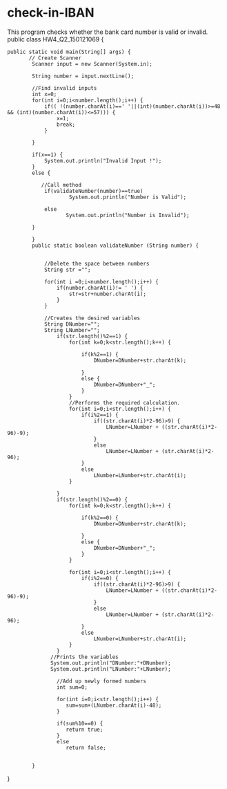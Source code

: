 # check-in-IBAN
This program checks whether the bank card number is valid or invalid.
public class HW4_Q2_150121069 {

	
	
	public static void main(String[] args) {
		   // Create Scanner
			Scanner input = new Scanner(System.in);
				
			String number = input.nextLine();
			
			//Find invalid inputs
			int x=0;
			for(int i=0;i<number.length();i++) {
				if(( !(number.charAt(i)==' '||(int)(number.charAt(i))>=48 && (int)(number.charAt(i))<=57))) {	
					x=1;
					break;
				}
				
			}		 
			
			if(x==1) {
				System.out.println("Invalid Input !");
			}
			else {
				
			   //Call method
				if(validateNumber(number)==true) 
						System.out.println("Number is Valid");
					
				else
					   System.out.println("Number is Invalid"); 
			
			}
			
			}
			public static boolean validateNumber (String number) {
				 
				
				//Delete the space between numbers
				String str ="";
				
				for(int i =0;i<number.length();i++) {
			    	if(number.charAt(i)!= ' ') {
			    		str=str+number.charAt(i);
			    	}
			    }
			    
			    //Creates the desired variables
				String DNumber="";
				String LNumber="";
					if(str.length()%2==1) {
						for(int k=0;k<str.length();k++) {
							
							if(k%2==1) {
								DNumber=DNumber+str.charAt(k);
								
							}
							else {
								DNumber=DNumber+"_";
							}
						}
						//Performs the required calculation.
						for(int i=0;i<str.length();i++) {
							if(i%2==1) {
								if((str.charAt(i)*2-96)>9) {
									LNumber=LNumber + ((str.charAt(i)*2-96)-9);
								}
								else
									LNumber=LNumber + (str.charAt(i)*2-96);
							}
							else
								LNumber=LNumber+str.charAt(i);
						}
						
					}
					if(str.length()%2==0) {
						for(int k=0;k<str.length();k++) {
							
							if(k%2==0) {
								DNumber=DNumber+str.charAt(k);
								
							}
							else {
								DNumber=DNumber+"_";
							}
						}
						
						for(int i=0;i<str.length();i++) {
							if(i%2==0) {
								if((str.charAt(i)*2-96)>9) {
									LNumber=LNumber + ((str.charAt(i)*2-96)-9);
								}
								else
									LNumber=LNumber + (str.charAt(i)*2-96);
							}
							else
								LNumber=LNumber+str.charAt(i);
						}
					}
				  //Prints the variables
			      System.out.println("DNumber:"+DNumber);
			      System.out.println("LNumber:"+LNumber);	
						
					//Add up newly formed numbers	
					int sum=0;
				   
					for(int i=0;i<str.length();i++) {
					   sum=sum+(LNumber.charAt(i)-48);
				    }
					
				    if(sum%10==0) {
					   return true;
				    }
				    else
				  	   return false;
				
				
			}

}
